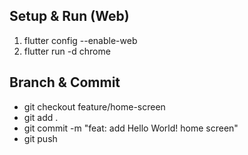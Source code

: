 ## Setup & Run (Web)
1. flutter config --enable-web
2. flutter run -d chrome

## Branch & Commit
- git checkout feature/home-screen
- git add .
- git commit -m "feat: add Hello World! home screen"
- git push
